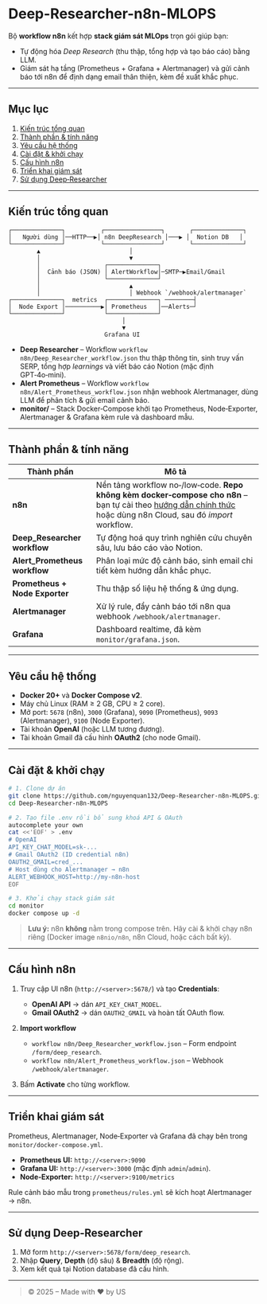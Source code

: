 # Deep-Researcher-n8n-MLOPS

Bộ **workflow n8n** kết hợp **stack giám sát MLOps** trọn gói giúp bạn:

* Tự động hóa *Deep Research* (thu thập, tổng hợp và tạo báo cáo) bằng LLM.
* Giám sát hạ tầng (Prometheus + Grafana + Alertmanager) và gửi cảnh báo tới n8n để định dạng email thân thiện, kèm đề xuất khắc phục.

---

## Mục lục

1. [Kiến trúc tổng quan](#kien-truc-tong-quan)
2. [Thành phần & tính năng](#thanh-phan-va-tinh-nang)
3. [Yêu cầu hệ thống](#yeu-cau-he-thong)
4. [Cài đặt & khởi chạy](#cai-dat-khoi-chay)
5. [Cấu hình n8n](#cau-hinh-n8n)
6. [Triển khai giám sát](#trien-khai-giam-sat)
7. [Sử dụng Deep‑Researcher](#su-dung-deep-researcher)

---

## Kiến trúc tổng quan

```text
┌──────────────┐          ┌────────────────┐       ┌──────────────┐
│   Người dùng │──HTTP──▶│ n8n DeepResearch │───▶ │  Notion DB   │
└──────────────┘          └────────────────┘       └──────────────┘
        ▲                         │
        │                         ▼
        │                  ┌──────────────┐
        │  Cảnh báo (JSON) │ AlertWorkflow│─SMTP─▶Email/Gmail
        │                  └──────────────┘
        │                         ▲
        │                         │ Webhook `/webhook/alertmanager`
┌──────────────┐  metrics  ┌──────────────┐ ────────┤
│  Node Export │──────────▶│ Prometheus   │──Alerts─┘
└──────────────┘           └──────────────┘
                                │
                                ▼
                           Grafana UI
```

* **Deep Researcher** – Workflow `workflow n8n/Deep_Researcher_workflow.json` thu thập thông tin, sinh truy vấn SERP, tổng hợp *learnings* và viết báo cáo Notion (mặc định GPT‑4o‑mini).
* **Alert Prometheus** – Workflow `workflow n8n/Alert_Prometheus_workflow.json` nhận webhook Alertmanager, dùng LLM để phân tích & gửi email cảnh báo.
* **monitor/** – Stack Docker‑Compose khởi tạo Prometheus, Node‑Exporter, Alertmanager & Grafana kèm rule và dashboard mẫu.

---

## Thành phần & tính năng

| Thành phần                     | Mô tả                                                                                                                                                                                           |
| ------------------------------ | ----------------------------------------------------------------------------------------------------------------------------------------------------------------------------------------------- |
| **n8n**                        | Nền tảng workflow no‑/low‑code. **Repo không kèm docker‑compose cho n8n** – bạn tự cài theo [hướng dẫn chính thức](https://docs.n8n.io/hosting/) hoặc dùng n8n Cloud, sau đó *import* workflow. |
| **Deep\_Researcher workflow**  | Tự động hoá quy trình nghiên cứu chuyên sâu, lưu báo cáo vào Notion.                                                                                                                            |
| **Alert\_Prometheus workflow** | Phân loại mức độ cảnh báo, sinh email chi tiết kèm hướng dẫn khắc phục.                                                                                                                         |
| **Prometheus + Node Exporter** | Thu thập số liệu hệ thống & ứng dụng.                                                                                                                                                           |
| **Alertmanager**               | Xử lý rule, đẩy cảnh báo tới n8n qua webhook `/webhook/alertmanager`.                                                                                                                           |
| **Grafana**                    | Dashboard realtime, đã kèm `monitor/grafana.json`.                                                                                                                                              |

---

## Yêu cầu hệ thống

* **Docker 20+** và **Docker Compose v2**.
* Máy chủ Linux (RAM ≥ 2 GB, CPU ≥ 2 core).
* Mở port: `5678` (n8n), `3000` (Grafana), `9090` (Prometheus), `9093` (Alertmanager), `9100` (Node Exporter).
* Tài khoản **OpenAI** (hoặc LLM tương đương).
* Tài khoản Gmail đã cấu hình **OAuth2** (cho node Gmail).

---

## Cài đặt & khởi chạy

```bash
# 1. Clone dự án
git clone https://github.com/nguyenquan132/Deep-Researcher-n8n-MLOPS.git
cd Deep-Researcher-n8n-MLOPS

# 2. Tạo file .env rồi bổ sung khoá API & OAuth
autocomplete your own
cat <<'EOF' > .env
# OpenAI
API_KEY_CHAT_MODEL=sk-...
# Gmail OAuth2 (ID credential n8n)
OAUTH2_GMAIL=cred_...
# Host dùng cho Alertmanager → n8n
ALERT_WEBHOOK_HOST=http://my-n8n-host
EOF

# 3. Khởi chạy stack giám sát
cd monitor
docker compose up -d
```

> **Lưu ý:** n8n **không** nằm trong compose trên. Hãy cài & khởi chạy n8n riêng (Docker image `n8nio/n8n`, n8n Cloud, hoặc cách bất kỳ).

---

## Cấu hình n8n

1. Truy cập UI n8n (`http://<server>:5678/`) và tạo **Credentials**:

   * **OpenAI API** → dán `API_KEY_CHAT_MODEL`.
   * **Gmail OAuth2** → dán `OAUTH2_GMAIL` và hoàn tất OAuth flow.
2. **Import workflow**

   * `workflow n8n/Deep_Researcher_workflow.json` – Form endpoint `/form/deep_research`.
   * `workflow n8n/Alert_Prometheus_workflow.json` – Webhook `/webhook/alertmanager`.
3. Bấm **Activate** cho từng workflow.

---

## Triển khai giám sát

Prometheus, Alertmanager, Node‑Exporter và Grafana đã chạy bên trong `monitor/docker-compose.yml`.

* **Prometheus UI:** `http://<server>:9090`
* **Grafana UI:** `http://<server>:3000` (mặc định `admin`/`admin`).
* **Node‑Exporter:** `http://<server>:9100/metrics`

Rule cảnh báo mẫu trong `prometheus/rules.yml` sẽ kích hoạt Alertmanager → n8n.

---

## Sử dụng Deep‑Researcher

1. Mở form `http://<server>:5678/form/deep_research`.
2. Nhập **Query**, **Depth** (độ sâu) & **Breadth** (độ rộng).
3. Xem kết quả tại Notion database đã cấu hình.

---


> © 2025 – Made with ❤️ by US
